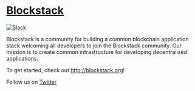 # [Blockstack](http://blockstack.org)

[![Slack](http://slack.blockstack.org/badge.svg)](http://slack.blockstack.org/)

Blockstack is a community for building a common blockchain application stack welcoming all developers to join the Blockstack community. Our mission is to create common infrastructure for developing decentralized applications.

To get started, check out <http://blockstack.org>!

Follow us on [Twitter](https://twitter.com/blockstackorg)